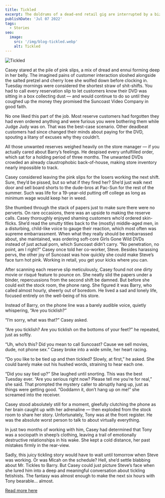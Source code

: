 ```yaml
---
title: Tickled
excerpt: The doldrums of a dead-end retail gig are interrupted by a bizarre phone call. Read an excert from the book, I Saw a Stranger on the Freeway.
publishDate: 'Jul 07 2022'
tags:
  - Stories
seo:
  image:
    src: '/img/blog-tickled.webp'
    alt: Tickled
---
```


![Tickled](/img/blog-tickled.webp)

Casey stared at the pile of pink slips, a mix of dread and ennui forming deep in her belly. The imagined pains of customer interaction sloshed alongside the salted pretzel and cherry Icee she wolfed down before clocking in. Tuesday mornings were considered the shortest straw of shit-shifts. You had to call every reservation slip to let customers know their DVD was sitting in a box collecting dust — and would continue to do so until they coughed up the money they promised the Suncoast Video Company in good faith.

No one liked this part of the job. Most reserve customers had forgotten they had even ordered anything and were furious you were bothering them while Judge Judy was on. That was the best-case scenario. Other deadbeat customers had since changed their minds about paying for the DVD, spouting a litany of excuses why they couldn’t.

All those unwanted reserves weighed heavily on the store manager — if you actually cared about Barry’s feelings. He despised every unfulfilled order, which sat for a holding period of three months. The unwanted DVDs crowded an already claustrophobic back-of-house, making store inventory nearly impossible to track.

Casey considered leaving the pink slips for the losers working the next shift. Sure, they’d be pissed, but so what if they fired her? She’d just walk next door and sell board shorts to the dude-bros at Pac-Sun for the rest of the summer. Such was life for a 19-year-old putting off college as long as minimum wage would keep her in weed.

She thumbed through the stack of papers just to make sure there were no perverts. On rare occasions, there was an upside to making the reserve calls. Casey thoroughly enjoyed shaming customers who’d ordered skin-flicks. She’d read the smutty titles back to the (mostly) middle-aged men, in a disturbing, child-like voice to gauge their reaction, which most often was supreme embarrassment. When what they really should be embarrassed about, she maintained, was ordering soft-core Girls Gone Wild DVDs instead of just actual porn, which Suncoast didn’t carry. “No penetration, no point, am I right?” Casey once told her co-worker, Steve. Besides harassing pervs, the other joy of Suncoast was how quickly she could make Steve’s face turn hot pink. Working in retail, you get your kicks where you can.

After scanning each reserve slip meticulously, Casey found not one dirty movie or risqué feature to pounce on. She neatly slid the papers under a binder, repercussions from the second shift be damned. But before she could exit the stock room, the phone rang. She figured it was Barry, who called almost hourly, sheerly out of boredom. He lived a sad and lonely life, focused entirely on the well-being of his store.

Instead of Barry, on the phone line was a barely audible voice, quietly whispering, “Are you ticklish?”

“I’m sorry, what was that?” Casey asked.

“Are you ticklish? Are you ticklish on the bottoms of your feet?” he repeated, just as softly.

“Uh, who’s this? Did you mean to call Suncoast? Cause we sell movies, dude, not phone sex.” Casey broke into a wide smile, her heart racing.

“Do you like to be tied up and then tickled? Slowly, at first,” he asked. She could barely make out his hushed words, straining to hear each one.

“Did you say tied up?” She laughed until snorting. This was the best Tuesday ever. “Are you serious right now? Please tell me you’re for real,” she said. That prompted the mystery caller to abruptly hang up, just as things were getting good. “Goddamn it, don’t hang up on me!” she screamed into the receiver.

Casey stood absolutely still for a moment, gleefully clutching the phone as her brain caught up with her adrenaline — then exploded from the stock room to share her story. Unfortunately, Tony was at the front register. He was the absolute worst person to talk to about virtually everything.

In just two months of working with him, Casey had determined that Tony was a sociopath in sheep’s clothing, leaving a trail of emotionally destructive relationships in his wake. She kept a cold distance, her past mistakes firmly in the rear-view.

Sadly, this juicy tickling story would have to wait until tomorrow when Steve was working. Or was Micah on the schedule? Hell, she’d settle blabbing about Mr. Tickles to Barry. But Casey could just picture Steve’s face when she lured him into a deep and meaningful conversation about tickling fetishists. The fantasy was almost enough to make the next six hours with Tony bearable… almost.

[Read more here](/projects/i-saw-a-stranger-on-the-freeway/)
